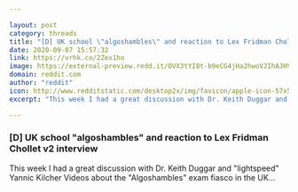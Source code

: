 ```yaml
---

layout: post
category: threads
title: "[D] UK school \"algoshambles\" and reaction to Lex Fridman Chollet v2 interview"
date: 2020-09-07 15:57:32
link: https://vrhk.co/2Zex1ho
image: https://external-preview.redd.it/OVX3tYI8t-b9eCG4jHa2hwoVJIhAJHV246YHkebGOxA.jpg?width=480&height=251.308900524&auto=webp&crop=480:251.308900524,smart&s=f4262052a5e3d6ac3ea2acc7de0c672ca09b9a62
domain: reddit.com
author: "reddit"
icon: http://www.redditstatic.com/desktop2x/img/favicon/apple-icon-57x57.png
excerpt: "This week I had a great discussion with Dr. Keith Duggar and \"lightspeed\" Yannic Kilcher Videos about the \"Algoshambles\" exam fiasco in the UK..."

---
```


### [D] UK school "algoshambles" and reaction to Lex Fridman Chollet v2 interview

This week I had a great discussion with Dr. Keith Duggar and "lightspeed" Yannic Kilcher Videos about the "Algoshambles" exam fiasco in the UK...